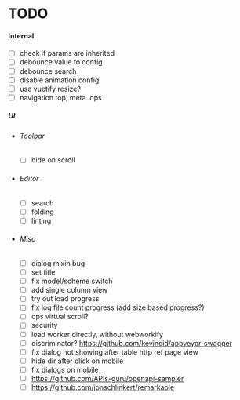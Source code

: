 # TODO

#### Internal

- [ ] check if params are inherited
- [ ] debounce value to config
- [ ] debounce search
- [ ] disable animation config
- [ ] use vuetify resize?
- [ ] navigation top, meta. ops
  
##### UI

- ###### Toolbar
  - [ ] hide on scroll

- ###### Editor
  - [ ] search
  - [ ] folding
  - [ ] linting

- ###### Misc
  - [ ] dialog mixin bug
  - [ ] set title
  - [ ] fix model/scheme switch
  - [ ] add single column view
  - [ ] try out load progress
  - [ ] fix log file count progress (add size based progress?)
  - [ ] ops virtual scroll?
  - [ ] security
  - [ ] load worker directly, without webworkify
  - [ ] discriminator? https://github.com/kevinoid/appveyor-swagger
  - [ ] fix dialog not showing after table http ref page view
  - [ ] hide dir after click on mobile
  - [ ] fix dialogs on mobile
  - [ ] https://github.com/APIs-guru/openapi-sampler
  - [ ] https://github.com/jonschlinkert/remarkable
